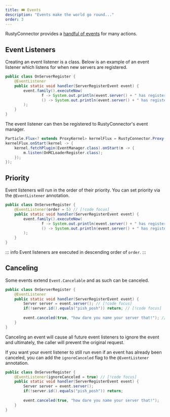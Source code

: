 ```yaml
---
title: 🎟️ Events
description: "Events make the world go round..."
order: 3
---
```


RustyConnector provides a [handful of events](https://maven.mrnavastar.me/javadoc/releases/group/aelysium/rustyconnector-core/0.9.0) for many actions.

## Event Listeners
Creating an event listener is a class. Below is an example of an event listener which listens for when new servers are registered.
```java
public class OnServerRegister {
    @EventListener
    public static void handler(ServerRegisterEvent event) {
        event.family().executeNow(
                f -> System.out.println(event.server() + " has registered to the family "+f.id()),
                () -> System.out.println(event.server() + " has registered.")
        );
    }
}
```
The event listener can then be registered to RustyConnector's event manager.
```java
Particle.Flux<? extends ProxyKernel> kernelFlux = RustyConnector.Proxy().orElseThrow();
kernelFlux.onStart(kernel -> {
    kernel.fetchPlugin(EventManager.class).onStart(m -> {
        m.listen(OnMCLoaderRegister.class);
    });
});
```

## Priority
Event listeners will run in the order of their priority.
You can set priority via the `@EventListener` annotation.
```java
public class OnServerRegister {
    @EventListener(order = 5) // [!code focus]
    public static void handler(ServerRegisterEvent event) {
        event.family().executeNow(
                f -> System.out.println(event.server() + " has registered to the family "+f.id()),
                () -> System.out.println(event.server() + " has registered.")
        );
    }
}
```

::: info
Event listeners are executed in descending order of `order`.
:::

## Canceling
Some events extend `Event.Cancelable` and as such can be canceled.
```java
public class OnServerRegister {
    @EventListener
    public static void handler(ServerRegisterEvent event) {
        Server server = event.server(); // [!code focus]
        if(!server.id().equals("pish_posh")) return; // [!code focus]
        
        event.canceled(true, "how dare you name your server that!"); // [!code focus]
    }
}
```
Canceling an event will cause all future event listeners to ignore the event and ultimately, the caller will prevent the original request.

If you want your event listener to still run even if an event has already been canceled, you can add the `ignoreCanceled` flag to the `@EventListener` annotation.
```java
public class OnServerRegister {
    @EventListener(ignoreCanceled = true) // [!code focus]
    public static void handler(ServerRegisterEvent event) {
        Server server = event.server();
        if(!server.id().equals("pish_posh")) return;
        
        event.canceled(true, "how dare you name your server that!");
    }
}
```
